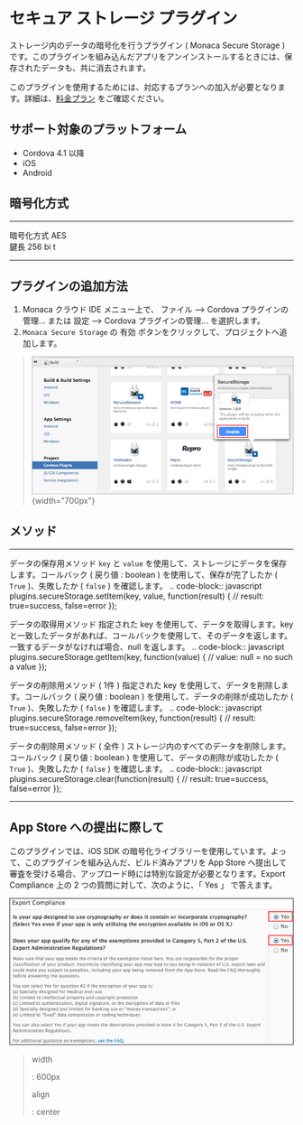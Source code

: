 セキュア ストレージ プラグイン
==============================

ストレージ内のデータの暗号化を行うプラグイン ( Monaca Secure Storage )
です。このプラグインを組み込んだアプリをアンインストールするときには、保存されたデータも、共に消去されます。

<div class="admonition note">

このプラグインを使用するためには、対応するプランへの加入が必要となります。詳細は、[料金プラン](https://ja.monaca.io/pricing.html)
をご確認ください。

</div>

サポート対象のプラットフォーム
------------------------------

-   Cordova 4.1 以降
-   iOS
-   Android

暗号化方式
----------

  ---------------- ---
  暗号化方式 AES   
  鍵長 256 bi      t
  ---------------- ---

プラグインの追加方法
--------------------

1.  Monaca クラウド IDE メニュー上で、
    ファイル --&gt; Cordova プラグインの管理... または
    設定 --&gt; Cordova プラグインの管理... を選択します。
2.  `Monaca Secure Storage` の 有効
    ボタンをクリックして、プロジェクトへ追加します。

> ![](images/secure_storage/1.png){width="700px"}

メソッド
--------

  --------------------------------- -------------------------------------------------------------------------------------------------------------------------------------------------------------------------------
  データの保存用メソッド            `key` と `value` を使用して、ストレージにデータを保存します。コールバック ( 戻り値 : boolean ) を使用して、保存が完了したか ( `True` )、失敗したか ( `false` ) を確認します。
                                    .. code-block:: javascript
                                    plugins.secureStorage.setItem(key, value, function(result) {
                                    // result: true=success, false=error
                                    });
                                    
  データの取得用メソッド            指定された key を使用して、データを取得します。key と一致したデータがあれば、コールバックを使用して、そのデータを返します。一致するデータがなければ場合、null を返します。
                                    .. code-block:: javascript
                                    plugins.secureStorage.getItem(key, function(value) {
                                    // value: null = no such a value
                                    });
                                    
  データの削除用メソッド ( 1件 )    指定された key を使用して、データを削除します。コールバック ( 戻り値 : boolean ) を使用して、データの削除が成功したか ( `True` )、失敗したか ( `false` ) を確認します。
                                    .. code-block:: javascript
                                    plugins.secureStorage.removeItem(key, function(result) {
                                    // result: true=success, false=error
                                    });
                                    
  データの削除用メソッド ( 全件 )   ストレージ内のすべてのデータを削除します。コールバック ( 戻り値 : boolean ) を使用して、データの削除が成功したか ( `True` )、失敗したか ( `false` ) を確認します。
                                    .. code-block:: javascript
                                    plugins.secureStorage.clear(function(result) {
                                    // result: true=success, false=error
                                    });
  --------------------------------- -------------------------------------------------------------------------------------------------------------------------------------------------------------------------------

App Store への提出に際して
--------------------------

このプラグインでは、iOS SDK
の暗号化ライブラリーを使用しています。よって、このプラグインを組み込んだ、ビルド済みアプリを
App Store
へ提出して審査を受ける場合、アップロード時には特別な設定が必要となります。Export
Compliance 上の 2 つの質問に対して、次のように、「 Yes 」 で答えます。

![](images/secure_storage/2.png)

> width
>
> :   600px
>
> align
>
> :   center
>

